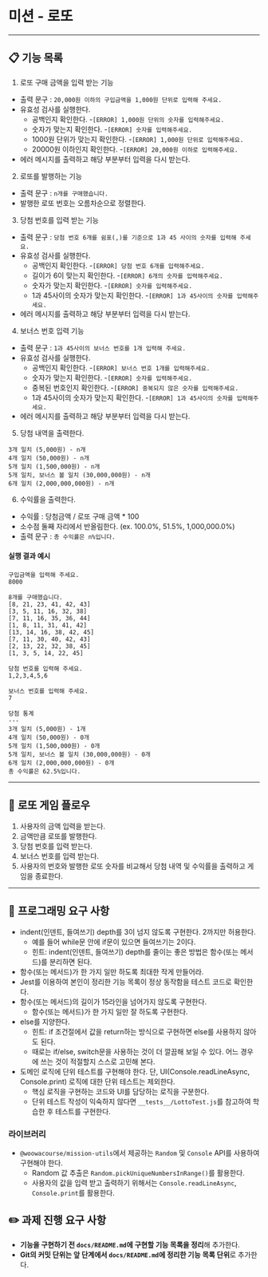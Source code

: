 # 미션 - 로또
---
## 📋 기능 목록
1. 로또 구매 금액을 입력 받는 기능
- 출력 문구 : `20,000원 이하의 구입금액을 1,000원 단위로 입력해 주세요.`
- 유효성 검사를 실행한다.
    - 공백인지 확인한다.
        -`[ERROR] 1,000원 단위의 숫자를 입력해주세요.`
    - 숫자가 맞는지 확인한다.
        -`[ERROR] 숫자를 입력해주세요.`
    - 1000원 단위가 맞는지 확인한다.
        -`[ERROR] 1,000원 단위로 입력해주세요.`
    - 20000원 이하인지 확인한다.
        -`[ERROR] 20,000원 이하로 입력해주세요.`
- 에러 메시지를 출력하고 해당 부분부터 입력을 다시 받는다.

2. 로또를 발행하는 기능
- 출력 문구 : `n개를 구매했습니다.`
- 발행한 로또 번호는 오름차순으로 정렬한다.

3. 당첨 번호를 입력 받는 기능
- 출력 문구 : `당첨 번호 6개를 쉼표(,)를 기준으로 1과 45 사이의 숫자를 입력해 주세요.`
- 유효성 검사를 실행한다.
    - 공백인지 확인한다.
        -`[ERROR] 당첨 번호 6개를 입력해주세요.`
    - 길이가 6이 맞는지 확인한다.
        -`[ERROR] 6개의 숫자를 입력해주세요.`
    - 숫자가 맞는지 확인한다.
        -`[ERROR] 숫자를 입력해주세요.`
    - 1과 45사이의 숫자가 맞는지 확인한다.
        -`[ERROR] 1과 45사이의 숫자를 입력해주세요.`
- 에러 메시지를 출력하고 해당 부분부터 입력을 다시 받는다.

4. 보너스 번호 입력 기능
- 출력 문구 : `1과 45사이의 보너스 번호를 1개 입력해 주세요.`
- 유효성 검사를 실행한다.
    - 공백인지 확인한다.
        -`[ERROR] 보너스 번호 1개를 입력해주세요.`
    - 숫자가 맞는지 확인한다.
        -`[ERROR] 숫자를 입력해주세요.`
    - 중복된 번호인지 확인한다.
        -`[ERROR] 중복되지 않은 숫자를 입력해주세요.`
    - 1과 45사이의 숫자가 맞는지 확인한다.
        -`[ERROR] 1과 45사이의 숫자를 입력해주세요.`
- 에러 메시지를 출력하고 해당 부분부터 입력을 다시 받는다.

5. 당첨 내역을 출력한다.
```
3개 일치 (5,000원) - n개
4개 일치 (50,000원) - n개
5개 일치 (1,500,000원) - n개
5개 일치, 보너스 볼 일치 (30,000,000원) - n개
6개 일치 (2,000,000,000원) - n개
```

6. 수익률을 출력한다.
- 수익률 : 당첨금액 / 로또 구매 금액 * 100
- 소수점 둘째 자리에서 반올림한다. (ex. 100.0%, 51.5%, 1,000,000.0%)
- 출력 문구 : `총 수익률은 n%입니다.`

#### 실행 결과 예시

```
구입금액을 입력해 주세요.
8000

8개를 구매했습니다.
[8, 21, 23, 41, 42, 43]
[3, 5, 11, 16, 32, 38]
[7, 11, 16, 35, 36, 44]
[1, 8, 11, 31, 41, 42]
[13, 14, 16, 38, 42, 45]
[7, 11, 30, 40, 42, 43]
[2, 13, 22, 32, 38, 45]
[1, 3, 5, 14, 22, 45]

당첨 번호를 입력해 주세요.
1,2,3,4,5,6

보너스 번호를 입력해 주세요.
7

당첨 통계
---
3개 일치 (5,000원) - 1개
4개 일치 (50,000원) - 0개
5개 일치 (1,500,000원) - 0개
5개 일치, 보너스 볼 일치 (30,000,000원) - 0개
6개 일치 (2,000,000,000원) - 0개
총 수익률은 62.5%입니다.
```

---
## 🌊 로또 게임 플로우
1. 사용자의 금액 입력을 받는다.
2. 금액만큼 로또를 발행한다.
3. 당첨 번호를 입력 받는다.
4. 보너스 번호를 입력 받는다.
5. 사용자의 번호와 발행한 로또 숫자를 비교해서 당첨 내역 및 수익률을 출력하고 게임을 종료한다.
---
## 🎯 프로그래밍 요구 사항
- indent(인덴트, 들여쓰기) depth를 3이 넘지 않도록 구현한다. 2까지만 허용한다.
  - 예를 들어 while문 안에 if문이 있으면 들여쓰기는 2이다.
  - 힌트: indent(인덴트, 들여쓰기) depth를 줄이는 좋은 방법은 함수(또는 메서드)를 분리하면 된다.
- 함수(또는 메서드)가 한 가지 일만 하도록 최대한 작게 만들어라.
- Jest를 이용하여 본인이 정리한 기능 목록이 정상 동작함을 테스트 코드로 확인한다.
- 함수(또는 메서드)의 길이가 15라인을 넘어가지 않도록 구현한다.
  - 함수(또는 메서드)가 한 가지 일만 잘 하도록 구현한다.
- else를 지양한다.
  - 힌트: if 조건절에서 값을 return하는 방식으로 구현하면 else를 사용하지 않아도 된다.
  - 때로는 if/else, switch문을 사용하는 것이 더 깔끔해 보일 수 있다. 어느 경우에 쓰는 것이 적절할지 스스로 고민해 본다.
- 도메인 로직에 단위 테스트를 구현해야 한다. 단, UI(Console.readLineAsync, Console.print) 로직에 대한 단위 테스트는 제외한다.
  - 핵심 로직을 구현하는 코드와 UI를 담당하는 로직을 구분한다.
  - 단위 테스트 작성이 익숙하지 않다면 `__tests__/LottoTest.js`를 참고하여 학습한 후 테스트를 구현한다.

### 라이브러리

- `@woowacourse/mission-utils`에서 제공하는 `Random` 및 `Console` API를 사용하여 구현해야 한다.
  - Random 값 추출은 `Random.pickUniqueNumbersInRange()`를 활용한다.
  - 사용자의 값을 입력 받고 출력하기 위해서는 `Console.readLineAsync`, `Console.print`를 활용한다.

## ✏️ 과제 진행 요구 사항
- **기능을 구현하기 전 `docs/README.md`에 구현할 기능 목록을 정리**해 추가한다.
- **Git의 커밋 단위는 앞 단계에서 `docs/README.md`에 정리한 기능 목록 단위**로 추가한다.